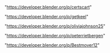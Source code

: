 "https://developer.blender.org/p/certscart"

"https://developer.blender.org/p/getkeel"

"https://developer.blender.org/p/oliviajohnson25"

"https://developer.blender.org/p/peterrietbergen"

"https://developer.blender.org/p/Bestmover12"

 
 
